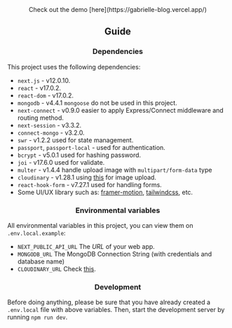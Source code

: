 <div align="center">
  Check out the demo [here](https://gabrielle-blog.vercel.app/)
</div>

<h2 align="center">Guide</h2>

<h3 align="center">Dependencies</h3>

This project uses the following dependencies:

- `next.js` - v12.0.10.
- `react` - v17.0.2.
- `react-dom` - v17.0.2.
- `mongodb` - v4.4.1 `mongoose` do not be used in this project.
- `next-connect` - v0.9.0 easier to apply Express/Connect middleware and routing method.
- `next-session` - v3.3.2.
- `connect-mongo` - v3.2.0.
- `swr` - v1.2.2 used for state management.
- `passport`, `passport-local` - used for authentication.
- `bcrypt` - v5.0.1 used for hashing password.
- `joi` - v17.6.0 used for validate.
- `multer` - v1.4.4 handle upload image with `multipart/form-data` type
- `cloudinary` - v1.28.1 using [this](https://cloudinary.com) for image upload.
- `react-hook-form` - v7.27.1 used for handling forms.
- Some UI/UX library such as: [framer-motion](https://www.framer.com/motion/), [tailwindcss](https://tailwindcss.com/), etc.

<h3 align="center">Environmental variables</h3>

All environmental variables in this project, you can view them on `.env.local.example`:

- `NEXT_PUBLIC_API_URL` The _URL_ of your web app.
- `MONGODB_URL` The MongoDB Connection String (with credentials and database name)
- `CLOUDINARY_URL` Check [this](https://cloudinary.com/documentation/node_integration#configuration).

<h3 align="center">Development</h3>

Before doing anything, please be sure that you have already created a `.env.local` file with above variables. Then, start the development server by running `npm run dev`.